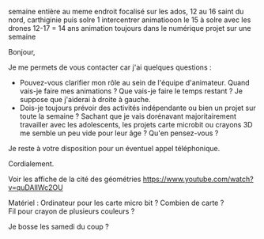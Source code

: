 
semaine entière au meme endroit 
focalisé sur les ados, 
12 au 16 saint du nord, carthiginie puis solre
1 intercentrer animatiooon le 15 à solre avec les drones
12-17 = 14 ans 
animation toujours dans le numérique 
projet sur une semaine 

Bonjour,

Je me permets de vous contacter car j'ai quelques questions : 
- Pouvez-vous clarifier mon rôle au sein de l'équipe d'animateur. Quand vais-je faire mes animations ? Que vais-je faire le temps restant ? Je suppose que j'aiderai à droite à gauche. 
- Dois-je toujours prévoir des activités indépendante ou bien un projet sur toute la semaine ? 
Sachant que je vais dorénavant majoritairement travailler avec les adolescents, les projets carte microbit ou crayons 3D me semble un peu vide pour leur âge ? Qu'en pensez-vous ?

Je reste à votre disposition pour un éventuel appel téléphonique.

Cordialement.




Voir les affiche de la cité des géométries https://www.youtube.com/watch?v=quDAlIWc2OU

Matériel : 
Ordinateur pour les carte micro bit ? 
Combien de carte ?  
Fil pour crayon de plusieurs couleurs ?

Je bosse les samedi du coup ? 
